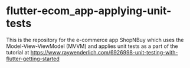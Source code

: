 # flutter-ecom_app-applying-unit-tests
This is the repository for the e-commerce app ShopNBuy which uses the Model-View-ViewModel (MVVM) and applies unit tests as a part of the tutorial at https://www.raywenderlich.com/6926998-unit-testing-with-flutter-getting-started
